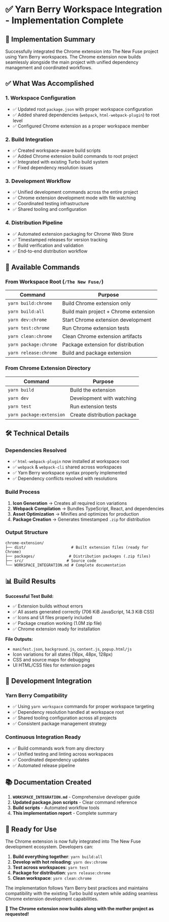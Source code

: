 # ✅ Yarn Berry Workspace Integration - Implementation Complete

## 🎯 Implementation Summary

Successfully integrated the Chrome extension into The New Fuse project using Yarn Berry workspaces. The Chrome extension now builds seamlessly alongside the main project with unified dependency management and coordinated workflows.

## ✅ What Was Accomplished

### 1. **Workspace Configuration**
- ✅ Updated root `package.json` with proper workspace configuration
- ✅ Added shared dependencies (`webpack`, `html-webpack-plugin`) to root level
- ✅ Configured Chrome extension as a proper workspace member

### 2. **Build Integration**
- ✅ Created workspace-aware build scripts
- ✅ Added Chrome extension build commands to root project
- ✅ Integrated with existing Turbo build system
- ✅ Fixed dependency resolution issues

### 3. **Development Workflow**
- ✅ Unified development commands across the entire project
- ✅ Chrome extension development mode with file watching
- ✅ Coordinated testing infrastructure
- ✅ Shared tooling and configuration

### 4. **Distribution Pipeline**
- ✅ Automated extension packaging for Chrome Web Store
- ✅ Timestamped releases for version tracking
- ✅ Build verification and validation
- ✅ End-to-end distribution workflow

## 🚀 Available Commands

### From Workspace Root (`/The New Fuse/`)

| Command | Purpose |
|---------|---------|
| `yarn build:chrome` | Build Chrome extension only |
| `yarn build:all` | Build main project + Chrome extension |
| `yarn dev:chrome` | Start Chrome extension development |
| `yarn test:chrome` | Run Chrome extension tests |
| `yarn clean:chrome` | Clean Chrome extension artifacts |
| `yarn package:chrome` | Package extension for distribution |
| `yarn release:chrome` | Build and package extension |

### From Chrome Extension Directory

| Command | Purpose |
|---------|---------|
| `yarn build` | Build the extension |
| `yarn dev` | Development with watching |
| `yarn test` | Run extension tests |
| `yarn package:extension` | Create distribution package |

## 🛠️ Technical Details

### Dependencies Resolved
- ✅ `html-webpack-plugin` now installed at workspace root
- ✅ `webpack` & `webpack-cli` shared across workspaces
- ✅ Yarn Berry workspace syntax properly implemented
- ✅ Dependency conflicts resolved with resolutions

### Build Process
1. **Icon Generation** → Creates all required icon variations
2. **Webpack Compilation** → Bundles TypeScript, React, and dependencies
3. **Asset Optimization** → Minifies and optimizes for production
4. **Package Creation** → Generates timestamped `.zip` for distribution

### Output Structure
```
chrome-extension/
├── dist/                    # Built extension files (ready for Chrome)
├── packages/               # Distribution packages (.zip files)
├── src/                   # Source code
└── WORKSPACE_INTEGRATION.md # Complete documentation
```

## 📊 Build Results

**Successful Test Build:**
- ✅ Extension builds without errors
- ✅ All assets generated correctly (706 KiB JavaScript, 14.3 KiB CSS)
- ✅ Icons and UI files properly included
- ✅ Package creation working (1.0M zip file)
- ✅ Chrome extension ready for installation

**File Outputs:**
- `manifest.json`, `background.js`, `content.js`, `popup.html/js`
- Icon variations for all states (16px, 48px, 128px)
- CSS and source maps for debugging
- UI HTML/CSS files for extension pages

## 🔧 Development Integration

### Yarn Berry Compatibility
- ✅ Using `yarn workspace` commands for proper workspace targeting
- ✅ Dependency resolution handled at workspace root
- ✅ Shared tooling configuration across all projects
- ✅ Consistent package management strategy

### Continuous Integration Ready
- ✅ Build commands work from any directory
- ✅ Unified testing and linting across workspaces
- ✅ Coordinated dependency updates
- ✅ Automated release pipeline

## 📚 Documentation Created

1. **`WORKSPACE_INTEGRATION.md`** - Comprehensive developer guide
2. **Updated package.json scripts** - Clear command reference
3. **Build scripts** - Automated workflow tools
4. **This implementation report** - Complete summary

## 🎉 Ready for Use

The Chrome extension is now fully integrated into The New Fuse development ecosystem. Developers can:

1. **Build everything together**: `yarn build:all`
2. **Develop with hot reloading**: `yarn dev:chrome`
3. **Test across workspaces**: `yarn test`
4. **Package for distribution**: `yarn release:chrome`
5. **Clean workspace**: `yarn clean:chrome`

The implementation follows Yarn Berry best practices and maintains compatibility with the existing Turbo build system while adding seamless Chrome extension development capabilities.

**🚀 The Chrome extension now builds along with the mother project as requested!**
